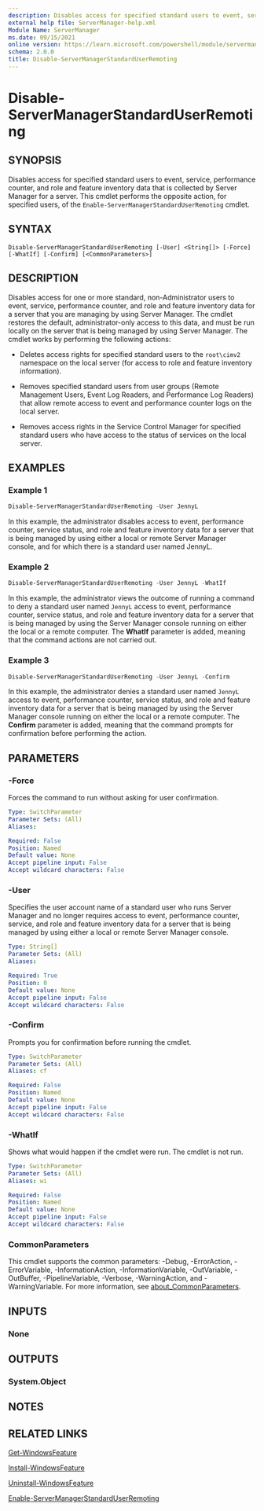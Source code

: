 ```yaml
---
description: Disables access for specified standard users to event, service, performance counter, and role and feature inventory data that is collected by Server Manager for a server.
external help file: ServerManager-help.xml
Module Name: ServerManager
ms.date: 09/15/2021
online version: https://learn.microsoft.com/powershell/module/servermanager/disable-servermanagerstandarduserremoting?view=windowsserver2022-ps&wt.mc_id=ps-gethelp
schema: 2.0.0
title: Disable-ServerManagerStandardUserRemoting
---
```


# Disable-ServerManagerStandardUserRemoting

## SYNOPSIS

Disables access for specified standard users to event, service, performance counter, and role and
feature inventory data that is collected by Server Manager for a server. This cmdlet performs the
opposite action, for specified users, of the `Enable-ServerManagerStandardUserRemoting` cmdlet.

## SYNTAX

```
Disable-ServerManagerStandardUserRemoting [-User] <String[]> [-Force] [-WhatIf] [-Confirm] [<CommonParameters>]
```

## DESCRIPTION

Disables access for one or more standard, non-Administrator users to event, service, performance
counter, and role and feature inventory data for a server that you are managing by using Server
Manager. The cmdlet restores the default, administrator-only access to this data, and must be run
locally on the server that is being managed by using Server Manager. The cmdlet works by performing
the following actions:

- Deletes access rights for specified standard users to the `root\cimv2` namespace on the local server
  (for access to role and feature inventory information).

- Removes specified standard users from user groups (Remote Management Users, Event Log Readers, and
  Performance Log Readers) that allow remote access to event and performance counter logs on the
  local server.

- Removes access rights in the Service Control Manager for specified standard users who have access
  to the status of services on the local server.

## EXAMPLES

### Example 1

```powershell
Disable-ServerManagerStandardUserRemoting -User JennyL
```

In this example, the administrator disables access to event, performance counter, service
status, and role and feature inventory data for a server that is being managed by using either a
local or remote Server Manager console, and for which there is a standard user named JennyL.

### Example 2

```powershell
Disable-ServerManagerStandardUserRemoting -User JennyL -WhatIf
```

In this example, the administrator views the outcome of running a command to deny a standard user
named `JennyL` access to event, performance counter, service status, and role and feature inventory
data for a server that is being managed by using the Server Manager console running on either the
local or a remote computer. The **WhatIf** parameter is added, meaning that the command actions are
not carried out.

### Example 3

```powershell
Disable-ServerManagerStandardUserRemoting -User JennyL -Confirm
```

In this example, the administrator denies a standard user named `JennyL` access to event, performance
counter, service status, and role and feature inventory data for a server that is being managed by
using the Server Manager console running on either the local or a remote computer. The **Confirm**
parameter is added, meaning that the command prompts for confirmation before performing the action.

## PARAMETERS

### -Force

Forces the command to run without asking for user confirmation.

```yaml
Type: SwitchParameter
Parameter Sets: (All)
Aliases: 

Required: False
Position: Named
Default value: None
Accept pipeline input: False
Accept wildcard characters: False
```

### -User

Specifies the user account name of a standard user who runs Server Manager and no longer requires
access to event, performance counter, service, and role and feature inventory data for a server that
is being managed by using either a local or remote Server Manager console.

```yaml
Type: String[]
Parameter Sets: (All)
Aliases: 

Required: True
Position: 0
Default value: None
Accept pipeline input: False
Accept wildcard characters: False
```

### -Confirm

Prompts you for confirmation before running the cmdlet.

```yaml
Type: SwitchParameter
Parameter Sets: (All)
Aliases: cf

Required: False
Position: Named
Default value: None
Accept pipeline input: False
Accept wildcard characters: False
```

### -WhatIf

Shows what would happen if the cmdlet were run.
The cmdlet is not run.

```yaml
Type: SwitchParameter
Parameter Sets: (All)
Aliases: wi

Required: False
Position: Named
Default value: None
Accept pipeline input: False
Accept wildcard characters: False
```

### CommonParameters

This cmdlet supports the common parameters: -Debug, -ErrorAction, -ErrorVariable, -InformationAction, -InformationVariable, -OutVariable, -OutBuffer, -PipelineVariable, -Verbose, -WarningAction, and -WarningVariable. For more information, see [about_CommonParameters](https://go.microsoft.com/fwlink/?LinkID=113216).

## INPUTS

### None

## OUTPUTS

### System.Object

## NOTES

## RELATED LINKS

[Get-WindowsFeature](./Get-WindowsFeature.md)

[Install-WindowsFeature](./Install-WindowsFeature.md)

[Uninstall-WindowsFeature](./Uninstall-WindowsFeature.md)

[Enable-ServerManagerStandardUserRemoting](./Enable-ServerManagerStandardUserRemoting.md)

